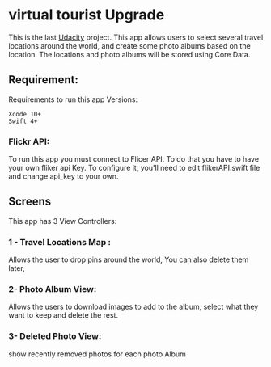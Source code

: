 # virtual tourist Upgrade
This is the last [Udacity](https://www.udacity.com/course/ios-developer-nanodegree--nd003) project. This app allows users to select several  travel locations around the world, and create some photo albums based on the location. The locations and photo albums will be stored using Core Data.

## Requirement:
Requirements to run this app
Versions:

    Xcode 10+
    Swift 4+

### Flickr API:

To run this app you must connect to Flicer API. To do that you have to have your own fliker api Key. To configure it, you'll need to edit flikerAPI.swift file and change api_key to your own.  



## Screens
This app has 3 View Controllers: 


### 1 - Travel Locations Map :
Allows the user to drop pins around the world, You can also delete them later,

### 2- Photo Album View:
Allows the users to download images to add to the album, select what they want to keep and delete the rest. 

### 3- Deleted Photo View:
show recently removed photos for each photo Album
